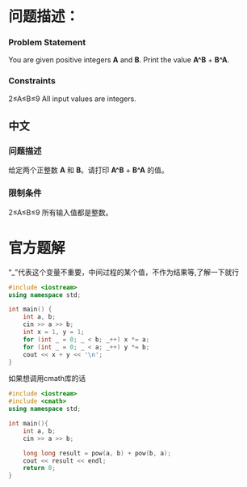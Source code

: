 # 问题描述：
### Problem Statement
You are given positive integers **A** and **B**. Print the value **A^B** + **B^A**.

### Constraints
2≤A≤B≤9
All input values are integers.

## 中文
### 问题描述
给定两个正整数 **A** 和 **B**。请打印 **A^B** + **B^A** 的值。

### 限制条件
2≤A≤B≤9
所有输入值都是整数。

# 官方题解
“_”代表这个变量不重要，中间过程的某个值，不作为结果等,了解一下就行
```cpp
#include <iostream>
using namespace std;

int main() {
	int a, b;
	cin >> a >> b;
	int x = 1, y = 1;
	for (int _ = 0; _ < b; _++) x *= a;
	for (int _ = 0; _ < a; _++) y *= b;
	cout << x + y << '\n';
}
```

如果想调用cmath库的话
```cpp
#include <iostream>
#include <cmath>
using namespace std;

int main(){
    int a, b;
    cin >> a >> b;

    long long result = pow(a, b) + pow(b, a);
    cout << result << endl;
    return 0;
}
```
